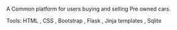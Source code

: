 A Common platform for users buying and selling Pre owned cars.

Tools: HTML , CSS , Bootstrap , Flask , Jinja templates , Sqlite  
